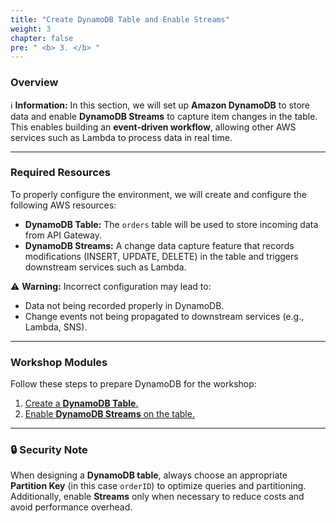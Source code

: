 ```yaml
---
title: "Create DynamoDB Table and Enable Streams"
weight: 3
chapter: false
pre: " <b> 3. </b> "
---
```


### Overview
ℹ️ **Information:** In this section, we will set up **Amazon DynamoDB** to store data and enable **DynamoDB Streams** to capture item changes in the table.  
This enables building an **event-driven workflow**, allowing other AWS services such as Lambda to process data in real time.

---

### Required Resources
To properly configure the environment, we will create and configure the following AWS resources:

- **DynamoDB Table:** The `orders` table will be used to store incoming data from API Gateway.  
- **DynamoDB Streams:** A change data capture feature that records modifications (INSERT, UPDATE, DELETE) in the table and triggers downstream services such as Lambda.

⚠️ **Warning:** Incorrect configuration may lead to:  
- Data not being recorded properly in DynamoDB.  
- Change events not being propagated to downstream services (e.g., Lambda, SNS).  

---

### Workshop Modules
Follow these steps to prepare DynamoDB for the workshop:

1. [Create a **DynamoDB Table**.](3.1-CreateDynamoDBTable/)  
2. [Enable **DynamoDB Streams** on the table.](3.2-EnableDynamoDBStreams/)  

---

### 🔒 Security Note
When designing a **DynamoDB table**, always choose an appropriate **Partition Key** (in this case `orderID`) to optimize queries and partitioning.  
Additionally, enable **Streams** only when necessary to reduce costs and avoid performance overhead.

